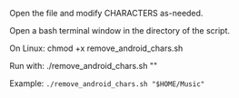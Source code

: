 Open the file and modify CHARACTERS as-needed. 

Open a bash terminal window in the directory of the script.

On Linux: chmod +x remove_android_chars.sh

Run with: ./remove_android_chars.sh "<DIRECTORY>"


Example: ```./remove_android_chars.sh "$HOME/Music"```
